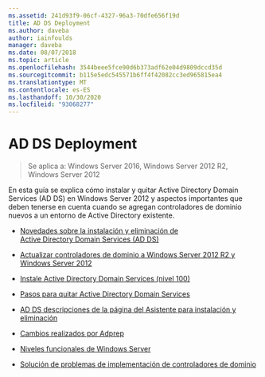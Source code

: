 ```yaml
---
ms.assetid: 241d93f9-06cf-4327-96a3-70dfe656f19d
title: AD DS Deployment
ms.author: daveba
author: iainfoulds
manager: daveba
ms.date: 08/07/2018
ms.topic: article
ms.openlocfilehash: 3544beee5fce90d6b373adf62e04d9809dccd35d
ms.sourcegitcommit: b115e5edc545571b6ff4f42082cc3ed965815ea4
ms.translationtype: MT
ms.contentlocale: es-ES
ms.lasthandoff: 10/30/2020
ms.locfileid: "93068277"
---
```

# <a name="ad-ds-deployment"></a>AD DS Deployment

>Se aplica a: Windows Server 2016, Windows Server 2012 R2, Windows Server 2012

En esta guía se explica cómo instalar y quitar Active Directory Domain Services (AD DS) en Windows Server 2012 y aspectos importantes que deben tenerse en cuenta cuando se agregan controladores de dominio nuevos a un entorno de Active Directory existente.

- [Novedades sobre la instalación y eliminación de Active Directory Domain Services (AD DS)](../../ad-ds/deploy/What-s-New-in-Active-Directory-Domain-Services-Installation-and-Removal.md)

- [Actualizar controladores de dominio a Windows Server 2012 R2 y Windows Server 2012](../../ad-ds/deploy/Upgrade-Domain-Controllers-to-Windows-Server-2012-R2-and-Windows-Server-2012.md)

- [Instale Active Directory Domain Services &#40;nivel 100&#41;](../../ad-ds/deploy/Install-Active-Directory-Domain-Services--Level-100-.md)

- [Pasos para quitar Active Directory Domain Services](assetId:///99b97af0-aa7e-41ed-8c81-4eee6c03eb4c)

- [AD DS descripciones de la página del Asistente para instalación y eliminación](../../ad-ds/deploy/AD-DS-Installation-and-Removal-Wizard-Page-Descriptions.md)

- [Cambios realizados por Adprep](../../ad-ds/deploy/adprep/Changes-Made-by-Adprep.md)

- [Niveles funcionales de Windows Server](../../ad-ds/active-directory-functional-levels.md)

- [Solución de problemas de implementación de controladores de dominio](../../ad-ds/deploy/Troubleshooting-Domain-Controller-Deployment.md)
